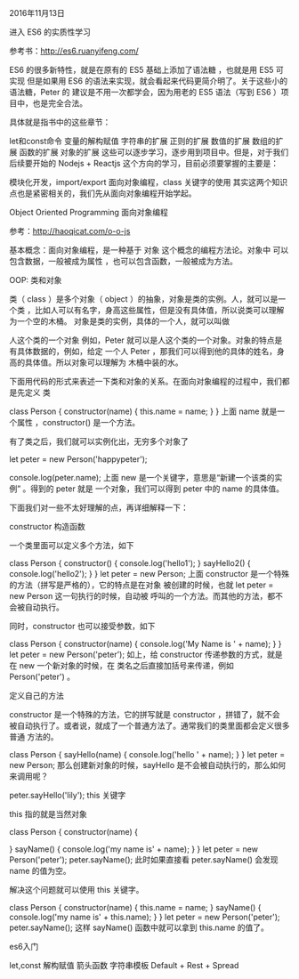 2016年11月13日

进入 ES6 的实质性学习

参考书：http://es6.ruanyifeng.com/

ES6 的很多新特性，就是在原有的 ES5 基础上添加了语法糖 ，也就是用 ES5 可实现 但是如果用 ES6 的语法来实现，就会看起来代码更简介明了。关于这些小的语法糖，Peter 的 建议是不用一次都学会，因为用老的 ES5 语法（写到 ES6 ）项目中，也是完全合法。

具体就是指书中的这些章节：

let和const命令
变量的解构赋值
字符串的扩展
正则的扩展
数值的扩展
数组的扩展
函数的扩展
对象的扩展
这些可以逐步学习，逐步用到项目中。但是，对于我们后续要开始的 Nodejs + Reactjs 这个方向的学习，目前必须要掌握的主要是：

模块化开发，import/export
面向对象编程，class 关键字的使用
其实这两个知识点也是紧密相关的，我们先从面向对象编程开始学起。

Object Oriented Programming 面向对象编程

参考：http://haoqicat.com/o-o-js

基本概念：面向对象编程，是一种基于 对象 这个概念的编程方法论。对象中 可以包含数据，一般被成为属性 ，也可以包含函数，一般被成为方法。

OOP: 类和对象

类（ class ）是多个对象（ object ）的抽象，对象是类的实例。人，就可以是一个类 ，比如人可以有名字，身高这些属性，但是没有具体值，所以说类可以理解为一个空的木桶。 对象是类的实例，具体的一个人，就可以叫做

人这个类的一个对象
例如，Peter 就可以是人这个类的一个对象。对象的特点是有具体数据的，例如，给定 一个人 Peter ，那我们可以得到他的具体的姓名，身高的具体值。所以对象可以理解为 木桶中装的水。

下面用代码的形式来表述一下类和对象的关系。在面向对象编程的过程中，我们都是先定义 类

class Person {
  constructor(name) {
    this.name = name;
  }
}
上面 name 就是一个属性 ，constructor() 是一个方法。

有了类之后，我们就可以实例化出，无穷多个对象了

let peter = new Person('happypeter');

console.log(peter.name);
上面 new 是一个关键字，意思是“新建一个该类的实例” 。得到的 peter 就是 一个对象，我们可以得到 peter 中的 name 的具体值。

下面我们对一些不太好理解的点，再详细解释一下：

constructor 构造函数

一个类里面可以定义多个方法，如下

class Person {
  constructor() {
    console.log('hello1');
  }
  sayHello2() {
    console.log('hello2');
  }
}
let peter = new Person;
上面 constructor 是一个特殊的方法（拼写是严格的），它的特点是在对象 被创建的时候，也就 let peter = new Person 这一句执行的时候，自动被 呼叫的一个方法。而其他的方法，都不会被自动执行。

同时，constructor 也可以接受参数，如下

class Person {
  constructor(name) {
    console.log('My Name is ' + name);
  }
}
let peter = new Person('peter');
如上，给 constructor 传递参数的方式，就是在 new 一个新对象的时候，在 类名之后直接加括号来传递，例如 Person('peter') 。

定义自己的方法

constructor 是一个特殊的方法，它的拼写就是 constructor ，拼错了，就不会 被自动执行了。或者说，就成了一个普通方法了。通常我们的类里面都会定义很多普通 方法的。

class Person {
  sayHello(name) {
    console.log('hello ' + name);
  }
}
let peter = new Person;
那么创建新对象的时候，sayHello 是不会被自动执行的，那么如何来调用呢？

peter.sayHello('lily');
this 关键字

this 指的就是当然对象

class Person {
  constructor(name) {

  }
  sayName() {
    console.log('my name is' + name);
  }
}
let peter = new Person('peter');
peter.sayName();
此时如果直接看 peter.sayName() 会发现 name 的值为空。

解决这个问题就可以使用 this 关键字。

class Person {
  constructor(name) {
    this.name = name;
  }
  sayName() {
    console.log('my name is' + this.name);
  }
}
let peter = new Person('peter');
peter.sayName();
这样 sayName() 函数中就可以拿到 this.name 的值了。

es6入门

let,const
解构赋值
箭头函数
字符串模板
Default + Rest + Spread
